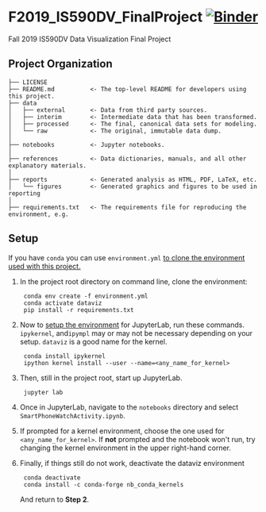 F2019_IS590DV_FinalProject [![Binder](https://mybinder.org/badge_logo.svg)](https://mybinder.org/v2/gh/tretomaszewski/F19_IS590DV_Final/master?filepath=notebooks%2FIS590DV_Fa19_Final_Presentation.ipynb)
==============================

Fall 2019 IS590DV Data Visualization Final Project

Project Organization
------------

    ├── LICENSE
    ├── README.md          <- The top-level README for developers using this project.
    ├── data
    │   ├── external       <- Data from third party sources.
    │   ├── interim        <- Intermediate data that has been transformed.
    │   ├── processed      <- The final, canonical data sets for modeling.
    │   └── raw            <- The original, immutable data dump.
    │
    ├── notebooks          <- Jupyter notebooks.
    │
    ├── references         <- Data dictionaries, manuals, and all other explanatory materials.
    │
    ├── reports            <- Generated analysis as HTML, PDF, LaTeX, etc.
    │   └── figures        <- Generated graphics and figures to be used in reporting
    │
    ├── requirements.txt   <- The requirements file for reproducing the environment, e.g.


Setup
-----

If you have `conda` you can use `environment.yml` [to clone the environment used with this project.](https://docs.conda.io/projects/conda/en/latest/user-guide/tasks/manage-environments.html#creating-an-environment-from-an-environment-yml-file)

1. In the project root directory on command line, clone the environment:

        conda env create -f environment.yml
        conda activate dataviz
        pip install -r requirements.txt

2. Now to [setup the environment](https://stackoverflow.com/questions/53004311/how-to-add-conda-environment-to-jupyter-lab) for JupyterLab, run these commands.
    `ipykernel`, and`ipympl` may or may not be necessary depending on your setup. `dataviz` is a good name for the kernel.

        conda install ipykernel
        ipython kernel install --user --name=<any_name_for_kernel>

3. Then, still in the project root, start up JupyterLab.

        jupyter lab

4. Once in JupyterLab, navigate to the `notebooks` directory and select `SmartPhoneWatchActivity.ipynb`.

5. If prompted for a kernel environment, choose the one used for `<any_name_for_kernel>`.
    If **not** prompted and the notebook won't run, try changing the kernel environment in the upper right-hand corner.

6. Finally, if things still do not work, deactivate the dataviz environment

        conda deactivate
        conda install -c conda-forge nb_conda_kernels

    And return to **Step 2**.

